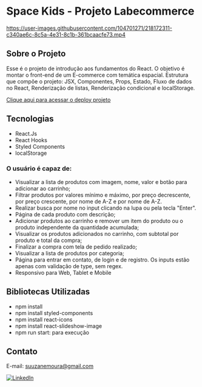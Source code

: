 # Space Kids - Projeto Labecommerce

https://user-images.githubusercontent.com/104701271/218172311-c340ae6c-8c5a-4e31-8c1b-361bcaacfe73.mp4

## Sobre o Projeto

Esse é o projeto de introdução aos fundamentos do React. O objetivo é montar o front-end de um E-commerce com temática espacial. Estrutura que compõe o projeto: JSX, Componentes, Props, Estado, Fluxo de dados no React, Renderização de listas, Renderização condicional e localStorage.

[Clique aqui para acessar o deploy projeto](https://spacekids.vercel.app/)

## Tecnologias

- React.Js
- React Hooks
- Styled Components
- localStorage

### O usuário é capaz de: 

- Visualizar a lista de produtos com imagem, nome, valor e botão para adicionar ao carrinho;
- Filtrar produtos por valores mínimo e máximo, por preço decrescente, por preço crescente, por nome de A-Z e por nome de A-Z.
- Realizar busca por nome no input clicando na lupa ou pela tecla "Enter".
- Página de cada produto com descrição;
- Adicionar produtos ao carrinho e remover um item do produto ou o produto independente da quantidade acumulada;
- Visualizar os produtos adicionados no carrinho, com subtotal por produto e total da compra;
- Finalizar a compra com tela de pedido realizado;
- Visualizar a lista de produtos por categoria;
- Página para entrar em contato, de login e de registro. Os inputs estão apenas com validação de type, sem regex.
- Responsivo para Web, Tablet e Mobile

## Bibliotecas Utilizadas
- npm install
- npm install styled-components
- npm install react-icons
- npm install react-slideshow-image
- npm run start: para execução

## Contato 

E-mail: suuzanemoura@gmail.com

[![LinkedIn](https://img.shields.io/badge/LinkedIn-0077B5?style=for-the-badge&logo=linkedin&logoColor=white)](https://www.linkedin.com/in/suuzanemoura/)
